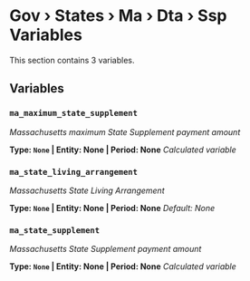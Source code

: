 # Gov › States › Ma › Dta › Ssp Variables

This section contains 3 variables.

## Variables

### `ma_maximum_state_supplement`
*Massachusetts maximum State Supplement payment amount*

**Type: `None` | Entity: None | Period: None**
*Calculated variable*

### `ma_state_living_arrangement`
*Massachusetts State Living Arrangement*

**Type: `None` | Entity: None | Period: None**
*Default: None*

### `ma_state_supplement`
*Massachusetts State Supplement payment amount*

**Type: `None` | Entity: None | Period: None**
*Calculated variable*
